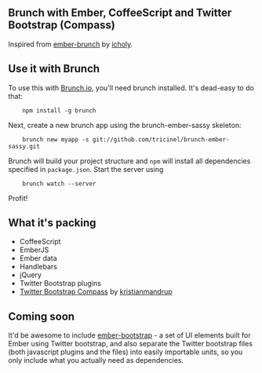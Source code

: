 ## Brunch with Ember, CoffeeScript and Twitter Bootstrap (Compass)
Inspired from [ember-brunch](https://github.com/icholy/ember-brunch) by [icholy](https://github.com/icholy).

## Use it with Brunch
To use this with [Brunch.io](http://brunch.io), you'll need brunch installed. It's dead-easy to do that:

		npm install -g brunch

Next, create a new brunch app using the brunch-ember-sassy skeleton:

		brunch new myapp -s git://github.com/tricinel/brunch-ember-sassy.git

Brunch will build your project structure and `npm` will install all dependencies specified in `package.json`. Start the server using

		brunch watch --server

Profit!

## What it's packing

* CoffeeScript
* EmberJS
* Ember data
* Handlebars
* jQuery
* Twitter Bootstrap plugins
* [Twitter Bootstrap Compass](https://github.com/kristianmandrup/compass-twitter-bootstrap) by [kristianmandrup](https://github.com/kristianmandrup)

## Coming soon

It'd be awesome to include [ember-bootstrap](https://github.com/emberjs-addons/ember-bootstrap) - a set of UI elements built for Ember using Twitter bootstrap, and also separate the Twitter bootstrap files (both javascript plugins and the files) into easily importable units, so you only include what you actually need as dependencies.